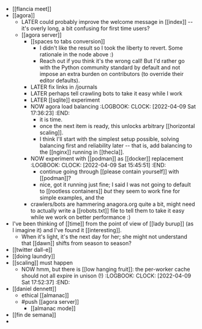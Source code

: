 - [[flancia meet]]
- [[agora]]
	- LATER could probably improve the welcome message in [[index]] -- it's overly long, a bit confusing for first time users?
	- [[agora server]]
		- [[spaces to tabs conversion]]
			- I didn't like the result so I took the liberty to revert. Some rationale in the node above :)
			- Reach out if you think it's the wrong call! But I'd rather go with the Python community standard by default and not impose an extra burden on contributors (to override their editor defaults).
		- LATER fix links in /journals
		- LATER perhaps tell crawling bots to take it easy while I work
		- LATER [[sqlite]] experiment
		- NOW agora load balancing
		  :LOGBOOK:
		  CLOCK: [2022-04-09 Sat 17:36:23]
		  :END:
			- it is time.
			- once the next item is ready, this unlocks arbitrary [[horizontal scaling]].
			- I think I'll start with the simplest setup possible, solving balancing first and reliability later -- that is, add balancing to the [[nginx]] running in [[thecla]].
		- NOW experiment with [[podman]] as [[docker]] replacement
		  :LOGBOOK:
		  CLOCK: [2022-04-09 Sat 15:45:51]
		  :END:
			- continue going through [[please contain yourself]] with [[podman]]?
			- nice, got it running just fine; I said I was not going to default to [[rootless containers]] *but* they seem to work fine for simple examples, and the
		- crawlers/bots are hammering anagora.org quite a bit, might need to actually write a [[robots.txt]] file to tell them to take it easy while we work on better performance :)
- I've been thinking of [[time]] from the point of view of [[lady burup]] (as I imagine it) and I've found it [[interesting]].
	- When it's light, it's the next day for her; she might not understand that [[dawn]] shifts from season to season?
- [[twitter dall-e]]
- [[doing laundry]]
- [[scaling]] must happen
	- NOW hmm, but there is [[low hanging fruit]]: the per-worker cache should not all expire in unison (!)
	  :LOGBOOK:
	  CLOCK: [2022-04-09 Sat 17:52:37]
	  :END:
- [[daniel dennett]]
	- ethical [[almanac]]
	- #push [[agora server]]
		- [[almanac mode]]
- [[fin de semana]]
-